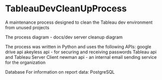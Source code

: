 # TableauDevCleanUpProcess
A maintenance process designed to clean the Tableau dev environment from unused projects

The process diagram - docs/dev server cleanup diagram


The process was written in Python and uses the following APIs:
google drive api
akeyless api - for securing and receiving passwords
Tableau api and Tableau Server Client
newman api - an internal email sending service for the organization

Database For information on report data:
PostgreSQL


